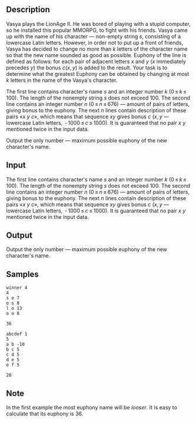 ## Description

<div><p>Vasya plays the LionAge II. He was bored of playing with a stupid computer, so he installed this popular MMORPG, to fight with his friends. Vasya came up with the name of his character — non-empty string <span class="tex-span"><i>s</i></span>, consisting of a lowercase Latin letters. However, in order not to put up a front of friends, Vasya has decided to change no more than <span class="tex-span"><i>k</i></span> letters of the character name so that the new name sounded as good as possible. Euphony of the line is defined as follows: for each pair of adjacent letters <span class="tex-span"><i>x</i></span> and <span class="tex-span"><i>y</i></span> (<span class="tex-span"><i>x</i></span> immediately precedes <span class="tex-span"><i>y</i></span>) the bonus <span class="tex-span"><i>c</i>(<i>x</i>, <i>y</i>)</span> is added to the result. Your task is to determine what the greatest Euphony can be obtained by changing at most <span class="tex-span"><i>k</i></span> letters in the name of the Vasya's character.</p></div><div class="input-specification"><p>The first line contains character's name <span class="tex-span"><i>s</i></span> and an integer number <span class="tex-span"><i>k</i></span> (<span class="tex-span">0 ≤ <i>k</i> ≤ 100</span>). The length of the nonempty string <span class="tex-span"><i>s</i></span> does not exceed <span class="tex-span">100</span>. The second line contains an integer number <span class="tex-span"><i>n</i></span> (<span class="tex-span">0 ≤ <i>n</i> ≤ 676</span>) — amount of pairs of letters, giving bonus to the euphony. The next <span class="tex-span"><i>n</i></span> lines contain description of these pairs «<span class="tex-span"><i>x</i></span> <span class="tex-span"><i>y</i></span> <span class="tex-span"><i>c</i></span>», which means that sequence <span class="tex-span"><i>xy</i></span> gives bonus <span class="tex-span"><i>c</i></span> (<span class="tex-span"><i>x</i>, <i>y</i></span> — lowercase Latin letters, <span class="tex-span"> - 1000 ≤ <i>c</i> ≤ 1000)</span>. It is guaranteed that no pair <span class="tex-span"><i>x</i></span> <span class="tex-span"><i>y</i></span> mentioned twice in the input data.</p></div><div class="output-specification"><p>Output the only number — maximum possible euphony оf the new character's name.</p></div>


## Input

<p>The first line contains character's name <span class="tex-span"><i>s</i></span> and an integer number <span class="tex-span"><i>k</i></span> (<span class="tex-span">0 ≤ <i>k</i> ≤ 100</span>). The length of the nonempty string <span class="tex-span"><i>s</i></span> does not exceed <span class="tex-span">100</span>. The second line contains an integer number <span class="tex-span"><i>n</i></span> (<span class="tex-span">0 ≤ <i>n</i> ≤ 676</span>) — amount of pairs of letters, giving bonus to the euphony. The next <span class="tex-span"><i>n</i></span> lines contain description of these pairs «<span class="tex-span"><i>x</i></span> <span class="tex-span"><i>y</i></span> <span class="tex-span"><i>c</i></span>», which means that sequence <span class="tex-span"><i>xy</i></span> gives bonus <span class="tex-span"><i>c</i></span> (<span class="tex-span"><i>x</i>, <i>y</i></span> — lowercase Latin letters, <span class="tex-span"> - 1000 ≤ <i>c</i> ≤ 1000)</span>. It is guaranteed that no pair <span class="tex-span"><i>x</i></span> <span class="tex-span"><i>y</i></span> mentioned twice in the input data.</p>


## Output

<p>Output the only number — maximum possible euphony оf the new character's name.</p>


## Samples

```input1
winner 4
4
s e 7
o s 8
l o 13
o o 8

```

```output1
36
```






```input2
abcdef 1
5
a b -10
b c 5
c d 5
d e 5
e f 5

```

```output2
20
```




## Note

<p>In the first example the most euphony name will be <span class="tex-span"><i>looser</i></span>. It is easy to calculate that its euphony is 36.</p>

